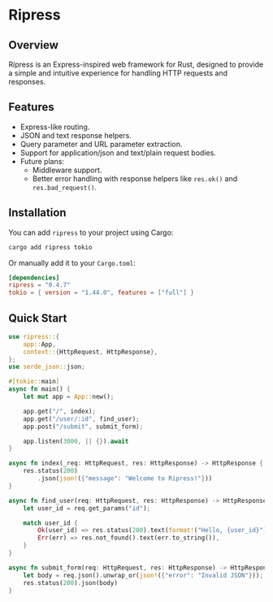 # Ripress

## Overview

Ripress is an Express-inspired web framework for Rust, designed to provide a simple and intuitive experience for handling HTTP requests and responses.

## Features

- Express-like routing.
- JSON and text response helpers.
- Query parameter and URL parameter extraction.
- Support for application/json and text/plain request bodies.
- Future plans:
  - Middleware support.
  - Better error handling with response helpers like `res.ok()` and `res.bad_request()`.

## Installation

You can add `ripress` to your project using Cargo:

```sh
cargo add ripress tokio
```

Or manually add it to your `Cargo.toml`:

```toml
[dependencies]
ripress = "0.4.7"
tokio = { version = "1.44.0", features = ["full"] }
```

## Quick Start

```rust
use ripress::{
    app::App,
    context::{HttpRequest, HttpResponse},
};
use serde_json::json;

#[tokio::main]
async fn main() {
    let mut app = App::new();

    app.get("/", index);
    app.get("/user/:id", find_user);
    app.post("/submit", submit_form);

    app.listen(3000, || {}).await
}

async fn index(_req: HttpRequest, res: HttpResponse) -> HttpResponse {
    res.status(200)
        .json(json!({"message": "Welcome to Ripress!"}))
}

async fn find_user(req: HttpRequest, res: HttpResponse) -> HttpResponse {
    let user_id = req.get_params("id");

    match user_id {
        Ok(user_id) => res.status(200).text(format!("Hello, {user_id}")),
        Err(err) => res.not_found().text(err.to_string()),
    }
}

async fn submit_form(req: HttpRequest, res: HttpResponse) -> HttpResponse {
    let body = req.json().unwrap_or(json!({"error": "Invalid JSON"}));
    res.status(200).json(body)
}
```

